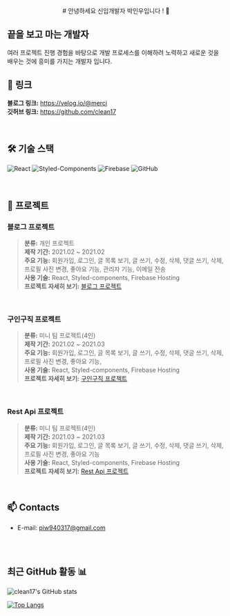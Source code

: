 <p align="center"> # 안녕하세요 신입개발자 박인우입니다 ! 👋 </p>

## 끝을 보고 마는 개발자

여러 프로젝트 진행 경험을 바탕으로 개발 프로세스를 이해하려 노력하고 새로운 것을 배우는 것에 흥미를 가지는 개발자 입니다.


<a name="link"></a>
## **🔗 링크**

**블로그 링크:** <a href="https://velog.io/@merci">https://velog.io/@merci</a>
<br />
**깃허브 링크:** <a href="https://github.com/clean17">https://github.com/clean17</a>

<br />

## **🛠 기술 스택**

![React](https://img.shields.io/badge/React-53C1DE?style=flat-square&logo=react&logoColor=white) ![Styled-Components](https://img.shields.io/badge/Styled_Components-DB7C85?style=flat-square&logo=styled-components&logoColor=white) ![Firebase](https://img.shields.io/badge/Firebase-%23039BE5.svg?style=flat-square&logo=firebase)
![GitHub](https://img.shields.io/badge/Github-%23121011.svg?style=flat-square&logo=github&logoColor=white) 

<br />

## **📝 프로젝트**

### 블로그 프로젝트<br />

>**분류:** 개인 프로젝트<br />
**제작 기간:** 2021.02 ~ 2021.02<br />
**주요 기능:** 회원가입, 로그인, 글 목록 보기, 글 쓰기, 수정, 삭제, 댓글 쓰기, 삭제, 프로필 사진 변경, 좋아요 기능, 관리자 기능, 이메일 전송<br />
**사용 기술:** React, Styled-components, Firebase Hosting<br />
**프로젝트 자세히 보기:** [블로그 프로젝트](blog.md)<br />

<br />

### 구인구직 프로젝트<br />

>**분류:** 미니 팀 프로젝트(4인)<br />
**제작 기간:** 2021.02 ~ 2021.03<br />
**주요 기능:** 회원가입, 로그인, 글 목록 보기, 글 쓰기, 수정, 삭제, 댓글 쓰기, 삭제, 프로필 사진 변경, 좋아요 기능, <br />
**사용 기술:** React, Styled-components, Firebase Hosting<br />
**프로젝트 자세히 보기:** [구인구직 프로젝트](connect.md)<br />

<br />

###  Rest Api 프로젝트<br /> 

>**분류:** 미니 팀 프로젝트(4인)<br />
**제작 기간:** 2021.03 ~ 2021.03<br />
**주요 기능:** 회원가입, 로그인, 글 목록 보기, 글 쓰기, 수정, 삭제, 댓글 쓰기, 삭제, 프로필 사진 변경, 좋아요 기능<br />
**사용 기술:** React, Styled-components, Firebase Hosting<br />
**프로젝트 자세히 보기:** [Rest Api 프로젝트](rest.md)<br />

<br />

<!-- ###  Flutter 프로젝트<br /> 

>**분류:** 미니 팀 프로젝트(4인)<br />
**제작 기간:** 진행중<br />
**주요 기능:** 회원가입, 로그인, 글 목록 보기, 글 쓰기, 수정, 삭제, 댓글 쓰기, 삭제, 프로필 사진 변경, 좋아요 기능<br />
**사용 기술:** React, Styled-components, Firebase Hosting<br />
**프로젝트 자세히 보기:** [https://github.com/clean17/first-blog3](https://github.com/clean17/first-blog3#readme)<br /> -->

<!-- ## 🌱 Interests
- **Simultaneous Localization and Mapping (SLAM)**
  - Visual-SLAM, Visual-inertial odometry, Visual-localization, Semantic SLAM
- **Computer Vision**
  - Object pose estimation, Visual tracking, Multiple view geometry
- **Imaging**
  - Photography, Surgical imaging, Multi/Hyperspectral imaging
- **Deep Learning**
  - Keypoint detection, Image retrieval, Segmentation -->

<!-- ## 🔭 Careers
- Algorithm Engineer - Semantic SLAM at **StradVision** (2021 - **PRESENT**)
- Research Engineer at VIRNECT (2019 - 2021)
- Research Intern at the Bohndiek Lab, Cavendish Laboratory, University of Cambridge, UK (2019)
- Received a M.Res degree in Medical Robotics and Image-Guided Intervention at the Hamlyn Centre, Imperial College London, UK (2017-2018)
- Received a B.Eng degree in Manufacturing and Mechanical Engineering at the University of Warwick (2014-2017)

## ⚡ Community Activities
- Admin of a SLAM research community group: [**'We will be SLAM masters'**](https://open.kakao.com/o/g8T5kxLb)
- Personal research blog (Korean): [**cv-learn blog**](https://www.cv-learn.com) -->

## 📫 Contacts
- E-mail: <a href="mailto:piw940317@gmail.com"> piw940317@gmail.com </a>


<br />



<br />

## 최근 GitHub 활동 📊

<!-- ![Your GitHub Stats](https://github-readme-stats.vercel.app/api?username=clean17&show_icons=true&theme=radical)

![Top Languages](https://github-readme-stats.vercel.app/api/top-langs/?username=clean17&layout=compact&theme=radical)
 -->

![clean17's GitHub stats](https://github-readme-stats.vercel.app/api?username=clean17&count_private=true&show_icons=true)

[![Top Langs](https://github-readme-stats.vercel.app/api/top-langs/?username=clean17&exclude_repo=changh95.github.io,changh95.github.io-legacyblog_source,changh95,&layout=compact)](https://github.com/anuraghazra/github-readme-stats)



